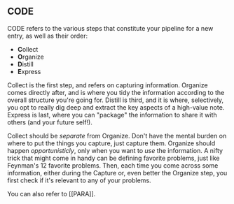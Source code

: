 ## CODE

CODE refers to the various steps that constitute your pipeline for a new entry, as well as their order:

-   **C**ollect
-   **O**rganize
-   **D**istill
-   **E**xpress

Collect is the first step, and refers on capturing information. Organize comes directly after, and is where you tidy the information according to the overall structure you're going for. Distill is third, and it is where, selectively, you opt to really dig deep and extract the key aspects of a high-value note. Express is last, where you can "package" the information to share it with others (and your future self!).

Collect should be _separate_ from Organize. Don't have the mental burden on where to put the things you capture, just capture them. Organize should happen _opportunisticly_, only when you want to _use_ the information. A nifty trick that might come in handy can be defining favorite problems, just like Feynman's 12 favorite problems. Then, each time you come across some information, either during the Capture or, even better the Organize step, you first check if it's relevant to any of your problems.

You can also refer to [[PARA]].
